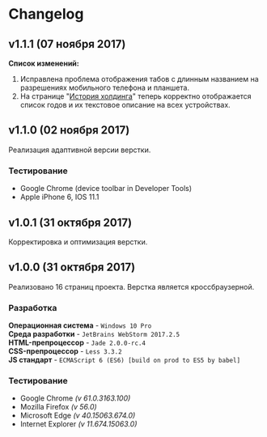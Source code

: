 # Changelog

## v1.1.1 (07 ноября 2017)
**Список изменений:**
1. Исправлена проблема отображения табов с длинным названием на 
разрешениях мобильного телефона и планшета.
2. На странице "[История холдинга](/build/timeline.html)" теперь корректно 
отображается список годов и их текстовое описание на всех устройствах.

## v1.1.0 (02 ноября 2017)
Реализация адаптивной версии верстки.

### Тестирование
* Google Chrome (device toolbar in Developer Tools)
* Apple iPhone 6, IOS 11.1

## v1.0.1 (31 октября 2017)
Корректировка и оптимизация верстки.

## v1.0.0 (31 октября 2017)
Реализовано 16 страниц проекта. Верстка является кроссбраузерной.

### Разработка
**Операционная система** - `Windows 10 Pro`  
**Среда разработки** - `JetBrains WebStorm 2017.2.5`  
**HTML-препроцессор** - `Jade 2.0.0-rc.4`  
**CSS-препроцессор** - `Less 3.3.2`  
**JS стандарт** - `ECMAScript 6 (ES6) [build on prod to ES5 by babel]`

### Тестирование
* Google Chrome *(v 61.0.3163.100)*
* Mozilla Firefox *(v 56.0)*
* Microsoft Edge *(v 40.15063.674.0)*
* Internet Explorer *(v 11.674.15063.0)*
